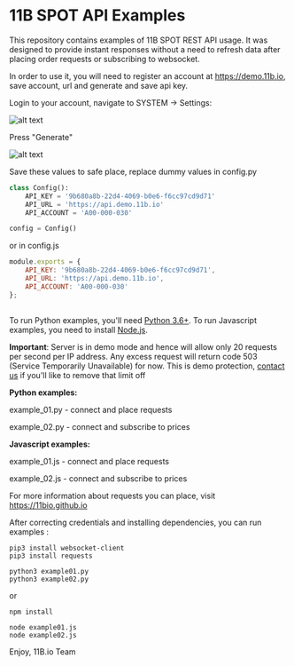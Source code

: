 # 11B SPOT API Examples

This repository contains examples of 11B SPOT REST API usage. It was designed to provide instant responses without a need to refresh data after placing order requests or subscribing to websocket. 

In order to use it, you will need to register an account at https://demo.11b.io, save account, url and generate and save api key.

Login to your account, navigate to SYSTEM -> Settings:


![alt text](https://11bio.github.io/examples/api_key_0.png "API KEY 1")


Press "Generate"

![alt text](https://11bio.github.io/examples/api_key_1.png "API KEY 1")


Save these values to safe place, replace dummy values in config.py

```python
class Config():
    API_KEY = '9b680a8b-22d4-4069-b0e6-f6cc97cd9d71'
    API_URL = 'https://api.demo.11b.io'
    API_ACCOUNT = 'A00-000-030'

config = Config()
```

or in config.js

```javascript
module.exports = {
    API_KEY: '9b680a8b-22d4-4069-b0e6-f6cc97cd9d71',
    API_URL: 'https://api.demo.11b.io',
    API_ACCOUNT: 'A00-000-030'
};
  
```

To run Python examples, you'll need [Python 3.6+](https://www.python.org). To run Javascript examples, you need to install [Node.js](https://nodejs.org/).

**Important**: Server is in demo mode and hence will allow only 20 requests per second per IP address. Any excess request will return code 503 (Service Temporarily Unavailable) for now. This is demo protection, [contact us](https://docs.google.com/forms/d/e/1FAIpQLSd60ZSqPlNxEGRJBgShFG9cRyk1px35WdkHqWfGteO1kyypoA/viewform?usp=sf_link) if you'll like to remove that limit off


**Python examples:**

example_01.py - connect and place requests

example_02.py - connect and subscribe to prices


**Javascript examples:**

example_01.js - connect and place requests

example_02.js - connect and subscribe to prices


For more information about requests you can place, visit https://11bio.github.io


After correcting credentials and installing dependencies, you can run examples :

```
pip3 install websocket-client
pip3 install requests

python3 example01.py
python3 example02.py
```

or 

```
npm install

node example01.js
node example02.js
```


Enjoy,
11B.io Team